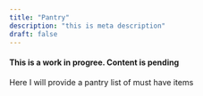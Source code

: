 ```yaml
---
title: "Pantry"
description: "this is meta description"
draft: false
---
```


#### This is a work in progree. Content is pending

Here I will provide a pantry list of must have items 